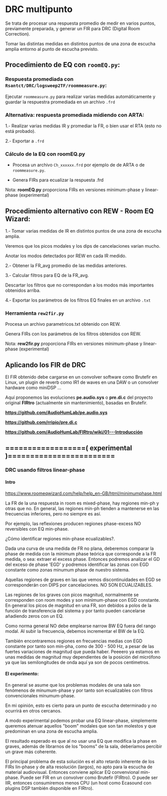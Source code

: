 # DRC multipunto

Se trata de procesar una respuesta promedio de medir en varios puntos, previamente preparada, y generar un FIR para DRC (Digital Room Correction).

Tomar las distintas medidas en distintos puntos de una zona de escucha amplia entorno al punto de escucha previsto.


## Procedimiento de EQ con `roomEQ.py`:
 

### Respuesta promediada con `Rsantct/DRC/logsweep2TF/roommeasure.py`:

Ejecutar `roommeasure.py` para realizar varias medidas automáticamente y guardar la respuestra promediada en un archivo `.frd`


### Alternativa: respuesta promediada midiendo con ARTA:

1.- Realizar varias medidas IR y promediar la FR, o bien usar el RTA (esto no está probado).

2.- Exportar a `.frd`


### Cálculo de la EQ con roomEQ.py

- Procesa un archivo `Ch_xxxxxx.frd` por ejemplo de de ARTA o de `roommeasure.py`.
 
- Genera FIRs para ecualizar la respuesta .frd

Nota: **roomEQ.py** proporciona FIRs en versiones minimum-phase y linear-phase (experimental)



## Procedimiento alternativo con REW - Room EQ Wizard:
 
1.- Tomar varias medidas de IR en distintos puntos de una zona de escucha amplia.

Veremos que los picos modales y los dips de cancelaciones varían mucho. 

Anotar los modos detectados por REW en cada IR medido.
 
2.- Obtener la FR_avg promedio de las medidas anteriores.
 
3.- Calcular filtros para EQ de la FR_avg.
 
Descartar los filtros que no correspondan a los modos más importantes obtenidos arriba.
 
4.- Exportar los parámetros de los filtros EQ finales en un archivo `.txt`
 
### Herramienta `rew2fir.py`

Procesa un archivo parametricos.txt obtenido con REW.
 
Genera FIRs con los parámetros de los filtros obtenidos con REW.

Nota: **rew2fir.py** proporciona FIRs en versiones minimum-phase y linear-phase (experimental)


## Aplicando los FIR de DRC

El FIR obtenido debe cargarse en un convolver software como Brutefir en Linux, un plugin de reverb como IR1 de waves en una DAW o un convolver hardware como miniDSP ...

Aquí proponemos las evoluciones **pe.audio.sys** o **pre.di.c** del proyecto original **FIRtro** (actualmente sin mantenimiento), basadas en Brutefir.

**https://github.com/AudioHumLab/pe.audio.sys**

**https://github.com/rripio/pre.di.c**

**https://github.com/AudioHumLab/FIRtro/wiki/01---Introducción**



## ==================( experimental )========================

### DRC usando filtros linear-phase
 
#### Intro

https://www.roomeqwizard.com/help/help_en-GB/html/minimumphase.html
 
La FR de la una respuesta in room es mixed-phase, hay regiones min-ph y otras que no. En general, las regiones min-ph tienden a mantenerse en las frecuencias inferiores, pero no siempre es así.
 
Por ejemplo, las reflexiones producen regiones phase-excess NO reversibles con EQ min-phase.
 
¿Cómo identificar regiones min-phase ecualizables?.

Dada una curva de una medida de FR no plana, deberemos comparar la phase de medida con la minimum phase teórica que corresponde a la FR medida, o sea: extraer el excess phase. Entonces podremos analizar el GD del exceso de phase 'EGD' y podremos identificar las zonas con EGD constante como zonas minumum phase de nuestro sistema.
 
Aquellas regiones de graves en las que vemos discontinuidades en EGD se corresponderán con DIPS por cancelaciones. NO SON ECUALIZABLES.
 
Las regiones de los graves con picos magnitud, normalmente se corresponden con room modes y son minimum-phase con EGD constante. En general los picos de magnitud en una FR, son debidos a polos de la función de transferencia del sistema y por tanto pueden cancelarse añadiendo zeros con un EQ.
 
Como norma general NO debe emplearse narrow BW EQ fuera del rango modal. Al subir la frecuencia, debemos incrementar el BW de la EQ.
 
También encontraremos regiones en frecuencias medias con EGD constante por tanto son min-pha, como de 300 - 500 Hz, a pesar de las fuertes variaciones de magnitud que pueda haber. Peeeero ya estamos en unas medidas de magnitud muy dependientes de la posición del micrófono ya que las semilongitudes de onda aquí ya son de pocos centímetros.
 
#### El experimento:
 
En general se asume que los problemas modales de una sala son fenómenos de minumum-phase y por tanto son ecualizables con filtros convencionales minumum-phase.
 
En mi opinión, esto es cierto para un punto de escucha determinado y no ocurrirá en otros cercanos.
 
A modo experimental podemos probar una EQ linear-phase, simplemente queremos atenuar aquellos "boom" modales que son tan molestos y que predominan en una zona de escucha amplia.
 
El resultado esperado es que al no usar una EQ que modifica la phase en graves, además de librarnos de los "booms" de la sala, deberíamos percibir un grave más coherente.

El principal problema de esta solución es el alto retardo inherente de los FIRs lin-phase y de alta resolución (largos), no apto para la escucha de material audiovisual. Entonces conviene aplicar EQ convenvional min-phase. Puede ser FIR en un convolver como Brutefir (FIRtro). O puede ser IIR, entonces consumiremos menos CPU (un host como Ecasound con plugins DSP también disponible en FIRtro).




